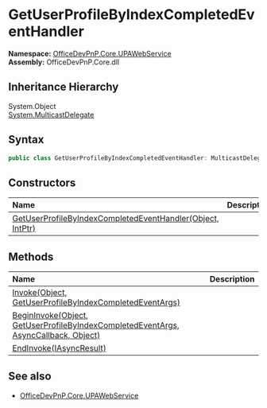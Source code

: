 # GetUserProfileByIndexCompletedEventHandler
  

**Namespace:** [OfficeDevPnP.Core.UPAWebService](OfficeDevPnP.Core.UPAWebService.md)  
**Assembly:** OfficeDevPnP.Core.dll  
## Inheritance Hierarchy
System.Object  
    [System.MulticastDelegate](System.MulticastDelegate.md)
## Syntax
```C#
public class GetUserProfileByIndexCompletedEventHandler: MulticastDelegate
```
## Constructors
|**Name**|**Description**|
|:-----|:-----|
| [GetUserProfileByIndexCompletedEventHandler(Object, IntPtr)](OfficeDevPnP.Core.UPAWebService.GetUserProfileByIndexCompletedEventHandler.ctor1.md) | 
## Methods
|**Name**|**Description**|
|:-----|:-----|
| [Invoke(Object, GetUserProfileByIndexCompletedEventArgs)](OfficeDevPnP.Core.UPAWebService.GetUserProfileByIndexCompletedEventHandler.b4fdc4e4.md) | 
| [BeginInvoke(Object, GetUserProfileByIndexCompletedEventArgs, AsyncCallback, Object)](OfficeDevPnP.Core.UPAWebService.GetUserProfileByIndexCompletedEventHandler.4d35baae.md) | 
| [EndInvoke(IAsyncResult)](OfficeDevPnP.Core.UPAWebService.GetUserProfileByIndexCompletedEventHandler.c9867657.md) | 
## See also
- [OfficeDevPnP.Core.UPAWebService](OfficeDevPnP.Core.UPAWebService.md)
